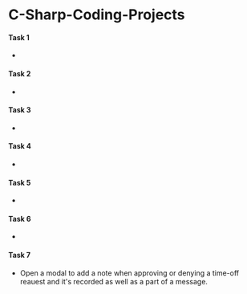 # C-Sharp-Coding-Projects

#### Task 1

* 

#### Task 2

*

#### Task 3

*

#### Task 4

*

#### Task 5

*

#### Task 6

*

#### Task 7

* Open a modal to add a note when approving or denying a time-off reauest and it's recorded as well as a part of a message.